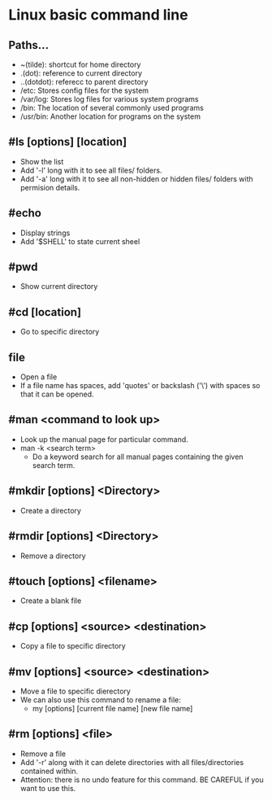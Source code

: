 # Linux basic command line

## Paths...
- ~(tilde): shortcut for home directory
- .(dot): reference to current directory
- ..(dotdot): referecc to parent directory
- /etc: Stores config files for the system
- /var/log: Stores log files for various system programs
- /bin: The location of several commonly used programs
- /usr/bin: Another location for programs on the system

## #ls [options] [location]
- Show the list
- Add '-l' long with it to see all files/ folders.
- Add '-a' long with it to see all non-hidden or hidden files/ folders with permision details.

## #echo
- Display strings 
- Add '$SHELL' to state current sheel

## #pwd
- Show current directory

## #cd [location]
- Go to specific directory

## file
- Open a file
- If a file name has spaces, add 'quotes' or backslash ('\\') with spaces so that it can be opened.

## #man \<command to look up>
- Look up the manual page for particular command.
- man -k \<search term> 
  - Do a keyword search for all manual pages containing the given search term.

## #mkdir [options] \<Directory>
- Create a directory 

## #rmdir [options] \<Directory>
- Remove a directory

## #touch [options] \<filename>
- Create a blank file

## #cp [options] \<source> \<destination>
- Copy a file to specific directory

## #mv [options] \<source> \<destination>
- Move a file to specific dierectory
- We can also use this command to rename a file:
  - my [options] [current file name] [new file name]

## #rm [options] \<file>
- Remove a file
- Add '-r' along with it can delete directories with all files/directories contained within.
- Attention: there is no undo feature for this command. BE CAREFUL if you want to use this.

